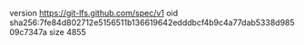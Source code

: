 version https://git-lfs.github.com/spec/v1
oid sha256:7fe84d802712e5156511b136619642edddbcf4b9c4a77dab5338d98509c7347a
size 4855
